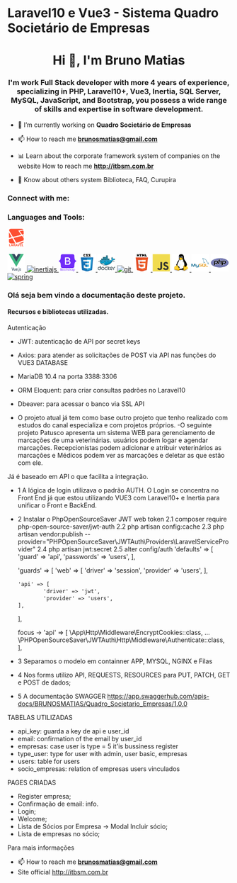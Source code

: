 
# Laravel10 e Vue3 - Sistema Quadro Societário de Empresas

<h1 align="center">Hi 👋, I'm Bruno Matias</h1>
<h3 align="center">I'm work Full Stack developer with more 4 years of experience, specializing in PHP, Laravel10+, Vue3, Inertia, SQL Server, MySQL, JavaScript, and Bootstrap, you possess a wide range of skills and expertise in software development.</h3>

- 🔭 I’m currently working on **Quadro Societário de Empresas**

- 📫 How to reach me **brunosmatias@gmail.com**

- 📊 Learn about the corporate framework system of companies on the website How to reach me **http://itbsm.com.br**

- 📄 Know about others system Biblioteca, FAQ, Curupira 

<h3 align="left">Connect with me:</h3>

<h3 align="left">Languages and Tools:</h3>
<a href="https://laravel.com/" target="_blank" rel="noreferrer"> <img src="https://raw.githubusercontent.com/devicons/devicon/master/icons/laravel/laravel-plain-wordmark.svg" alt="laravel" width="40" height="40"/></a>
<p align="left">
<a href="https://vuejs.org" target="_blank" rel="noreferrer"><img src="https://raw.githubusercontent.com/devicons/devicon/master/icons/vuejs/vuejs-original-wordmark.svg" alt="vuejs" width="40" height="40"/></a><a href="https://inertiajs.com" target="_blank" rel="noreferrer"> <img src="" alt="inertiajs" width="40" height="40"/> 
</a>
<a href="https://getbootstrap.com" target="_blank" rel="noreferrer"> <img src="https://raw.githubusercontent.com/devicons/devicon/master/icons/bootstrap/bootstrap-plain-wordmark.svg" alt="bootstrap" width="40" height="40"/> 
</a> 
<a href="https://www.w3schools.com/css/" target="_blank" rel="noreferrer"> <img src="https://raw.githubusercontent.com/devicons/devicon/master/icons/css3/css3-original-wordmark.svg" alt="css3" width="40" height="40"/> 
</a> 
<a href="https://www.docker.com/" target="_blank" rel="noreferrer"> <img src="https://raw.githubusercontent.com/devicons/devicon/master/icons/docker/docker-original-wordmark.svg" alt="docker" width="40" height="40"/> 
</a> 
<a href="https://git-scm.com/" target="_blank" rel="noreferrer"> <img src="https://www.vectorlogo.zone/logos/git-scm/git-scm-icon.svg" alt="git" width="40" height="40"/> </a> <a href="https://www.w3.org/html/" target="_blank" rel="noreferrer"> <img src="https://raw.githubusercontent.com/devicons/devicon/master/icons/html5/html5-original-wordmark.svg" alt="html5" width="40" height="40"/> </a> <a href="https://developer.mozilla.org/en-US/docs/Web/JavaScript" target="_blank" rel="noreferrer"> <img src="https://raw.githubusercontent.com/devicons/devicon/master/icons/javascript/javascript-original.svg" alt="javascript" width="40" height="40"/> 
</a>  
<a href="https://www.linux.org/" target="_blank" rel="noreferrer"> <img src="https://raw.githubusercontent.com/devicons/devicon/master/icons/linux/linux-original.svg" alt="linux" width="40" height="40"/> 
</a>  
<a href="https://www.mysql.com/" target="_blank" rel="noreferrer"> <img src="https://raw.githubusercontent.com/devicons/devicon/master/icons/mysql/mysql-original-wordmark.svg" alt="mysql" width="40" height="40"/> </a> <a href="https://www.php.net" target="_blank" rel="noreferrer"> <img src="https://raw.githubusercontent.com/devicons/devicon/master/icons/php/php-original.svg" alt="php" width="40" height="40"/> 
</a>  
<a href="https://spring.io/" target="_blank" rel="noreferrer"> <img src="https://www.vectorlogo.zone/logos/springio/springio-icon.svg" alt="spring" width="40" height="40"/> 
</a> 
</p>

<h3 >Olá seja bem vindo a documentação deste projeto.</h3>

<h4>Recursos e bibliotecas utilizadas.</h4>

Autenticação
- JWT: autenticação de API por secret keys
- Axios: para atender as solicitações de POST via API nas funções do VUE3
DATABASE
- MariaDB 10.4 na porta 3388:3306
- ORM Eloquent: para criar consultas padrões no Laravel10
- Dbeaver: para acessar o banco via SSL
API

- O projeto atual já tem como base outro projeto que tenho realizado com estudos do canal especializa e com projetos próprios.
-O seguinte projeto Patusco apresenta um sistema WEB para gerenciamento de marcações de uma veterinárias. usuários podem logar e agendar marcações. Recepcionistas podem adicionar e atribuir veterinários as marcações e Médicos podem ver as marcações e deletar as que estão com ele.

Já é baseado em API o que facilita a integração.

 - 1 A lógica de login utilizava o padrão AUTH. O Login se concentra no Front End já que estou utilizando VUE3 com Laravel10+ e Inertia para unificar o Front e BackEnd.
-   2 Instalar o PhpOpenSourceSaver JWT web token
    2.1 composer require php-open-source-saver/jwt-auth
    2.2  php artisan config:cache
    2.3 php artisan vendor:publish --provider="PHPOpenSourceSaver\JWTAuth\Providers\LaravelServiceProvider"
    2.4 php artisan jwt:secret
    2.5 alter config/auth
    'defaults' => [
        'guard' => 'api',
        'passwords' => 'users',
    ],


    'guards' => [
        'web' => [
            'driver' => 'session',
            'provider' => 'users',
        ],

        'api' => [
                'driver' => 'jwt',
                'provider' => 'users',
        ],

    ],

    focus
    ->
    'api' => [
        \App\Http\Middleware\EncryptCookies::class,
        ...
        \PHPOpenSourceSaver\JWTAuth\Http\Middleware\Authenticate::class,
    ],

-   3 Separamos o modelo em containner APP, MYSQL, NGINX e Filas
-   4 Nos forms utilizo API, REQUESTS, RESOURCES para PUT, PATCH, GET e POST de dados;
-   5 A documentação SWAGGER
    https://app.swaggerhub.com/apis-docs/BRUNOSMATIAS/Quadro_Societario_Empresas/1.0.0

TABELAS UTILIZADAS
-   api_key: guarda a key de api e user_id
-   email: confirmation of the email by user_id
-   empresas: case user is type = 5 it'is bussiness register
-   type_user: type for user with admin, user basic, empresas
-   users: table for users
-   socio_empresas: relation of empresas users vinculados

PAGES CRIADAS
- Register empresa;
- Confirmação de email: info.
- Login;
- Welcome;
- Lista de Sócios por Empresa -> Modal Incluir sócio;
- Lista de empresas no sócio;


Para mais informações 
- 📫 How to reach me **brunosmatias@gmail.com**
- Site official http://itbsm.com.br



